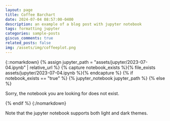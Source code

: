 ```yaml
---
layout: page
title: Coffee Barchart
date: 2024-07-04 08:57:00-0400
description: an example of a blog post with jupyter notebook
tags: formatting jupyter
categories: sample-posts
giscus_comments: true
related_posts: false
img: /assets/img/coffeeplot.png
---
```


{::nomarkdown}
{% assign jupyter_path = "assets/jupyter/2023-07-04.ipynb" | relative_url %}
{% capture notebook_exists %}{% file_exists assets/jupyter/2023-07-04.ipynb %}{% endcapture %}
{% if notebook_exists == "true" %}
{% jupyter_notebook jupyter_path %}
{% else %}

<p>Sorry, the notebook you are looking for does not exist.</p>
{% endif %}
{:/nomarkdown}

Note that the jupyter notebook supports both light and dark themes.